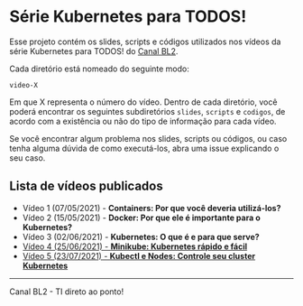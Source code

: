 # Série Kubernetes para TODOS!

Esse projeto contém os slides, scripts e códigos utilizados nos vídeos da série Kubernetes para TODOS! do [Canal BL2](https://www.youtube.com/channel/UCH88sk6G7zG3xE_0zCSJlAQ).

Cada diretório está nomeado do seguinte modo:

```
video-X
```

Em que X representa o número do vídeo. Dentro de cada diretório, você poderá encontrar os seguintes subdiretórios `slides`, `scripts` e `codigos`, de acordo com a existência ou não do tipo de informação para cada vídeo.

Se você encontrar algum problema nos slides, scripts ou códigos, ou caso tenha alguma dúvida de como executá-los, abra uma issue explicando o seu caso.

## Lista de vídeos publicados

* Vídeo 1 (07/05/2021) - **Containers: Por que você deveria utilizá-los?**
* Vídeo 2 (15/05/2021) - **Docker: Por que ele é importante para o Kubernetes?**
* Vídeo 3 (02/06/2021) - **Kubernetes: O que é e para que serve?**
* [Vídeo 4 (25/06/2021) - **Minikube: Kubernetes rápido e fácil**](video-4/README.md)
* [Vídeo 5 (23/07/2021) - **Kubectl e Nodes: Controle seu cluster Kubernetes**](video-5/README.md)

---
Canal BL2  - TI direto ao ponto!